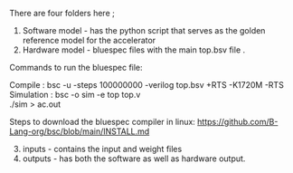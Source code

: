 There are four folders here ;

1. Software model - has the python script that serves as the golden reference model for the accelerator
2. Hardware model - bluespec files with the main top.bsv file .

Commands to run the bluespec file:

Compile : bsc -u -steps 100000000 -verilog top.bsv +RTS -K1720M -RTS 
Simulation : bsc -o sim -e top top.v                                                                            
               ./sim >  ac.out

Steps to download the bluespec compiler in linux:
https://github.com/B-Lang-org/bsc/blob/main/INSTALL.md

3. inputs - contains the input and weight files
4. outputs - has both the software as well as hardware output.
